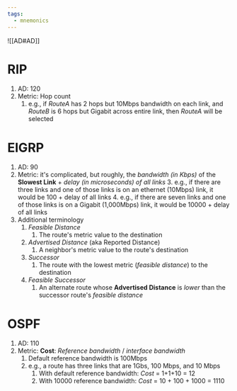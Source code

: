 ```yaml
---
tags:
  - mnemonics
---
```


![[AD#AD]]

# RIP
1. AD: 120
2. Metric: Hop count
	1. e.g., if *RouteA* has 2 hops but 10Mbps bandwidth on each link, and *RouteB* is 6 hops but Gigabit across entire link, then *RouteA* will be selected

# EIGRP
1. AD: 90
2. Metric: it's complicated, but roughly, the     *bandwidth (in Kbps)* of the **Slowest Link** + *delay (in microseconds) of all links*
	3. e.g., if there are three links and one of those links is on an ethernet (10Mbps) link, it would be 100 + delay of all links
	4. e.g., if there are seven links and one of those links is on a Gigabit (1,000Mbps) link, it would be 10000 + delay of all links
3. Additional terminology
	1. *Feasible Distance*
		1. The route's metric value to the destination
	2. *Advertised Distance* (aka Reported Distance)
		1. A neighbor's metric value to the route's destination
	3. *Successor*
		1. The route with the lowest metric (*feasible distance*) to the destination
	4. *Feasible Successor*
		1. An alternate route whose **Advertised Distance** is *lower* than the successor route's *feasible distance*

# OSPF
1. AD: 110
2. Metric: **Cost**: *Reference bandwidth* / *interface bandwidth*
	1. Default reference bandwidth is 100Mbps
	2. e.g., a route has three links that are 1Gbs, 100 Mbps, and 10 Mbps
		1. With default reference bandwidth: *Cost* = 1+1+10 = 12
		2. With 10000 reference bandwidth: *Cost* = 10 + 100 + 1000 = 1110